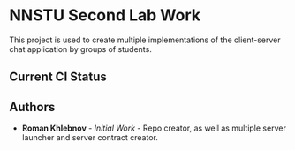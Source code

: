# NNSTU Second Lab Work

This project is used to create multiple implementations of the client-server chat application by groups of students.

## Current CI Status



## Authors

* **Roman Khlebnov** - *Initial Work* - Repo creator, as well as multiple server launcher and server contract creator.